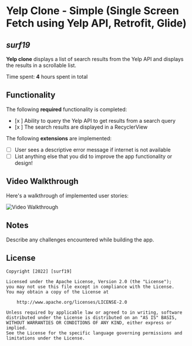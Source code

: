 # Yelp Clone - Simple (Single Screen Fetch using Yelp API, Retrofit, Glide)

## *surf19*

**Yelp clone** displays a list of search results from the Yelp API and displays the results in a scrollable list.

Time spent: **4** hours spent in total

## Functionality

The following **required** functionality is completed:

* [x ] Ability to query the Yelp API to get results from a search query
* [x ] The search results are displayed in a RecyclerView

The following **extensions** are implemented:

* [ ] User sees a descriptive error message if internet is not available
* [ ] List anything else that you did to improve the app functionality or design!

## Video Walkthrough

Here's a walkthrough of implemented user stories:

<img src='https://gifs.com/gif/simple-yelp-Z8GDWg' title='Video Walkthrough' width='' alt='Video Walkthrough' />


## Notes

Describe any challenges encountered while building the app.

## License

    Copyright [2022] [surf19]

    Licensed under the Apache License, Version 2.0 (the "License");
    you may not use this file except in compliance with the License.
    You may obtain a copy of the License at

        http://www.apache.org/licenses/LICENSE-2.0

    Unless required by applicable law or agreed to in writing, software
    distributed under the License is distributed on an "AS IS" BASIS,
    WITHOUT WARRANTIES OR CONDITIONS OF ANY KIND, either express or implied.
    See the License for the specific language governing permissions and
    limitations under the License.